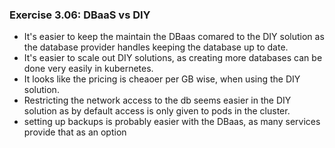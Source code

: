 ### Exercise 3.06: DBaaS vs DIY
- It's easier to keep the maintain the DBaas comared to the DIY solution as the database provider handles keeping the database up to date.
- It's easier to scale out DIY solutions, as creating more databases can be done very easily in kubernetes.
- It looks like the pricing is cheaoer per GB wise, when using the DIY solution.
- Restricting the network access to the db seems easier in the DIY solution as by default access is only given to pods in the cluster.
- setting up backups is probably easier with the DBaas, as many services provide that as an option